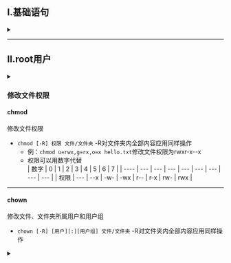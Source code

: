 ## I.基础语句

<details>
<summary> </summary>

#### 通配符
  ‘*’ 用于模糊匹配

#### 管道符
’|‘，将左侧的输出结果转交给右侧


#### 部分基础语句
1. `ls [-l -a -h] path` ：查看文件夹内容 <br/>
| 选项 | 作用                     |
| ---- | ------------------------ |
| -l   | 列出文件详细信息         |
| -a   | 列出所有文件包括隐藏文件 |
| -h   | 展示文件大小             |
2. `cd path` ：将工作区转到对应路径
3. `pwd` ：展示当前工作目录
4. `mkdir [-p] path` ： 创建文件夹,-p表示自动创建不存在的父目录，用于创建连续多层级目录
5. `touch path `： 创建文件
6. `cat path` ： 查看文件内容
7. `more path`查看文件内容，可以翻页查看
   - 空格进行翻页，输入q退出
8. `cp [-r] 参数1 参数2` : 复制文件1到2中，-r表示复制文件夹
9. `mv 参数1 参数2` ： 将文件1移动到2中
10. `rm [-r -f] 参数1 参数2...` : 删除文件，可一次性删除多项 -r表示删除文件夹，-f表示强制删除
11. `which 命令` ： 查找命令程序文件位置
12. `find 起始路径 -name/-size "文件名"/大小` ： 按名字/大小查找文件，+表示大于，-表示小于，如-1000K表示小于1000k
13. `grep [-n] 关键字 path` ： 从文件中过滤关键字，-n表示显示匹配的行号
14. `wc [-l -w -m -c] path` ： 统计文件行数，单词数等<br/>
| 选项 | 作用        |
| ---- | ----------- |
| -l   | 统计行数    |
| -w   | 统计单词数  |
| -m   | 统计字符数  |
| -c   | 统计bytes数 |
15. `echo "输出内容"` : 输出内容
    - 利用反引号可以输出命令执行后结果，如`echo \`pwd``
    - 重定向符：'>'表示将左侧命令结果覆盖写入指定文件，'>>'则表示追加写入
16. `tail [-f -num] path` ： 查看文件尾部内容，默认查看10行,-f表示持续追踪，能实时输出新更新内容
17. 

</details>

---

## II.root用户

<details>
<summary> </summary>
- 拥有最大系统权限
- su [ - ] [用户名] 切换用户 用exit退出root用户

**sudo**
给予认可的普通用户临时root权限  

**配置认证**：
- root下执行visudo，在打开的文件最后添加 `用户名 ALL=(ALL) NOPASSWD: ALL`

### 用户管理
- 创建用户：`useradd [-g -d] 用户名`
  - -g指定用户组
  - -d指定用户HOME路径
- 删除用户：`userdel [-r] 用户名`
  - -r删除用户的home目录
- 查询用户所属组：`id [用户名]`
- 修改用户所属组：`usermod -aG 用户组 用户名`
- 查看系统中的用户：`getent passwd`
  - 所返回信息：`用户名:密码(x):用户ID:组ID:描述信息:HOME目录:执行终端`

### 用户组管理
- 创建用户组：`groupadd 用户组名`
- 删除用户组：`groupdel 用户组名`
- 查看系统中的组：`getent group`
  - 所返回信息：`组名称:组认证(x):组ID`
</details>

### 修改文件权限

#### chmod
修改文件权限
- `chmod [-R] 权限 文件/文件夹`  -R对文件夹内全部内容应用同样操作
  - 例：`chmod u=rwx,g=rx,o=x hello.txt`修改文件权限为rwxr-x--x
  - 权限可以用数字代替<br>
    | 数字 | 0   | 1   | 2   | 3   | 4   | 5   | 6   | 7   |
    | ---- | --- | --- | --- | --- | --- | --- | --- | --- |
    | 权限 | --- | --x | -w- | -wx | r-- | r-x | rw- | rwx |
---

#### chown
修改文件、文件夹所属用户和用户组
- `chown [-R] [用户][:][用户组] 文件/文件夹` -R对文件夹内全部内容应用同样操作


<details>
<summary> </summary>

</details>
